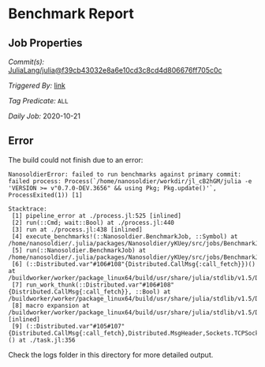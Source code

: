 # Benchmark Report

## Job Properties

*Commit(s):* [JuliaLang/julia@f39cb43032e8a6e10cd3c8cd4d806676ff705c0c](https://github.com/JuliaLang/julia/commit/f39cb43032e8a6e10cd3c8cd4d806676ff705c0c)

*Triggered By:* [link](https://github.com/JuliaLang/julia/commit/f39cb43032e8a6e10cd3c8cd4d806676ff705c0c#commitcomment-43430991)

*Tag Predicate:* `ALL`

*Daily Job:* 2020-10-21

## Error

The build could not finish due to an error:

```
NanosoldierError: failed to run benchmarks against primary commit: failed process: Process(`/home/nanosoldier/workdir/jl_cB2hGM/julia -e 'VERSION >= v"0.7.0-DEV.3656" && using Pkg; Pkg.update()'`, ProcessExited(1)) [1]

Stacktrace:
 [1] pipeline_error at ./process.jl:525 [inlined]
 [2] run(::Cmd; wait::Bool) at ./process.jl:440
 [3] run at ./process.jl:438 [inlined]
 [4] execute_benchmarks!(::Nanosoldier.BenchmarkJob, ::Symbol) at /home/nanosoldier/.julia/packages/Nanosoldier/yKUey/src/jobs/BenchmarkJob.jl:266
 [5] run(::Nanosoldier.BenchmarkJob) at /home/nanosoldier/.julia/packages/Nanosoldier/yKUey/src/jobs/BenchmarkJob.jl:195
 [6] (::Distributed.var"#106#108"{Distributed.CallMsg{:call_fetch}})() at /buildworker/worker/package_linux64/build/usr/share/julia/stdlib/v1.5/Distributed/src/process_messages.jl:294
 [7] run_work_thunk(::Distributed.var"#106#108"{Distributed.CallMsg{:call_fetch}}, ::Bool) at /buildworker/worker/package_linux64/build/usr/share/julia/stdlib/v1.5/Distributed/src/process_messages.jl:79
 [8] macro expansion at /buildworker/worker/package_linux64/build/usr/share/julia/stdlib/v1.5/Distributed/src/process_messages.jl:294 [inlined]
 [9] (::Distributed.var"#105#107"{Distributed.CallMsg{:call_fetch},Distributed.MsgHeader,Sockets.TCPSocket})() at ./task.jl:356
```

Check the logs folder in this directory for more detailed output.

